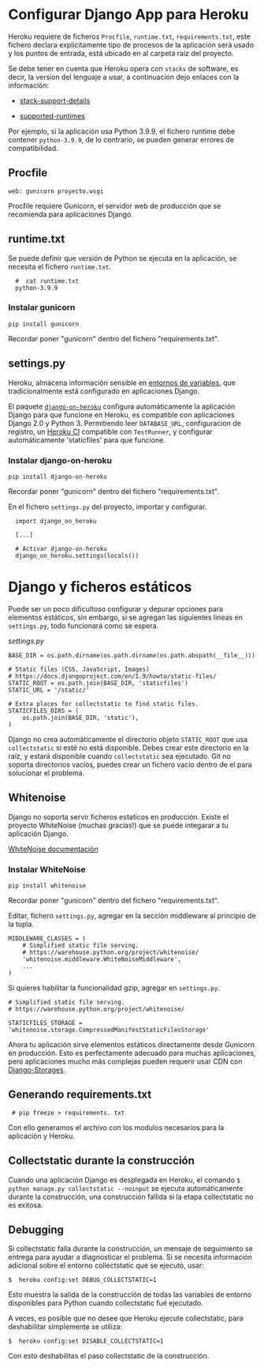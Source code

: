 # Configurar Django App para Heroku

Heroku requiere de ficheros `Procfile`, `runtime.txt`, `requirements.txt`, este fichero declara explícitamente tipo de procesos de la aplicación será usado y los puntos de entrada, está ubicado en al carpeta raíz del proyecto.

Se debe tener en cuenta que Heroku opera con `stacks` de software, es decir, la version del lenguaje a usar, a continuación dejo enlaces con la información:

- [stack-support-details](https://devcenter.heroku.com/articles/stack#stack-support-details)

- [supported-runtimes](https://devcenter.heroku.com/articles/python-support#supported-runtimes)


Por ejemplo, si la aplicación usa Python 3.9.9, el fichero runtime debe contener `python-3.9.9`, de lo contrario, se pueden generar errores de compatibilidad.


## Procfile

  `web: gunicorn proyecto.wsgi`


Procfile requiere Gunicorn, el servidor web de producción que se recomienda para aplicaciones Django.

## runtime.txt

Se puede definir que versión de Python se ejecuta en la aplicación, se necesita el fichero `runtime.txt`.

```
  #  cat runtime.txt
  python-3.9.9
```


### Instalar gunicorn

  `pip install gunicorn`

Recordar poner "gunicorn" dentro del fichero "requirements.txt".


## settings.py

Heroku, almacena información sensible en [entornos de variables](https://devcenter.heroku.com/articles/config-vars), que tradicionalmente está configurado en aplicaciones Django.

El paquete [`django-on-heroku`](https://github.com/pkrefta/django-on-heroku) configura automáticamente la aplicación Django para que funcione en Heroku, es compatible con aplicaciones Django 2.0 y Python 3.
Permitiendo leer `DATABASE_URL`, configuracion de registro, un [Heroku CI](https://devcenter.heroku.com/articles/heroku-ci) compatible con `TestRunner`, y configurar automáticamente 'staticfiles' para que funcione.


### Instalar django-on-heroku

  `pip install django-on-heroku`

Recordar poner "gunicorn" dentro del fichero "requirements.txt".


En el fichero `settings.py` del proyecto, importar y configurar.

```
  import django_on_heroku

  [...]

  # Activar django-on-heroku
  django_on_heroku.settings(locals())
```


# Django y ficheros estáticos

Puede ser un poco dificultoso configurar y depurar opciones para elementos estáticos, sin embargo, si se agregan las siguientes lineas en `settings.py`, todo funcionará como se espera.

*settings.py*
```
BASE_DIR = os.path.dirname(os.path.dirname(os.path.abspath(__file__)))

# Static files (CSS, JavaScript, Images)
# https://docs.djangoproject.com/en/1.9/howto/static-files/
STATIC_ROOT = os.path.join(BASE_DIR, 'staticfiles')
STATIC_URL = '/static/'

# Extra places for collectstatic to find static files.
STATICFILES_DIRS = (
    os.path.join(BASE_DIR, 'static'),
)
```

Django no crea automáticamente el directorio objeto `STATIC_ROOT` que usa `collectstatic` si esté no está disponible. Debes crear este directorio en la raíz, y estará disponible cuando `collectstatic` sea ejecutado.
Git no soporta directorios vacíos, puedes crear un fichero vacío dentro de el para solucionar el problema.


## Whitenoise

Django no soporta servir ficheros estaticos en producción. Existe el proyecto WhiteNoise (muchas gracias!) que se puede integarar a tu aplicación Django.

[WhiteNoise documentación](http://whitenoise.evans.io/en/stable/)


### Instalar WhiteNoise

  `pip install whitenoise`

Recordar poner "gunicorn" dentro del fichero "requirements.txt".


Editar, fichero `settings.py`, agregar en la sección middleware al principio de la tupla.

```
MIDDLEWARE_CLASSES = (
    # Simplified static file serving.
    # https://warehouse.python.org/project/whitenoise/
    'whitenoise.middleware.WhiteNoiseMiddleware',
    ...
)
```

Si quieres habilitar la funcionalidad gzip, agregar en `settings.py`.


```
# Simplified static file serving.
# https://warehouse.python.org/project/whitenoise/

STATICFILES_STORAGE = 'whitenoise.storage.CompressedManifestStaticFilesStorage'
```

Ahora tu aplicación sirve elementos estáticos directamente desde Gunicorn en producción. Esto es perfectamente adecuado para muchas aplicaciones, pero aplicaciones mucho más complejas pueden requerir usar CDN con [Django-Storages](http://django-storages.readthedocs.org/en/latest/).


## Generando requirements.txt

  ` # pip freeze > requirements. txt`

Con ello generamos el archivo con los modulos necesarios para la aplicación y Heroku.



## Collectstatic durante la construcción

Cuando una aplicación Django es desplegada en Heroku, el comando `$ python manage.py collectstatic --noinput` se ejecuta automáticamente durante la construcción, una construcción fallida si la etapa collectstatic no es exitosa.

## Debugging

Si collectstatic falla durante la construcción, un mensaje de seguimiento se entrega para ayudar a diagnosticar el problema. Si se necesita información adicional sobre el entorno collectstatic que se ejecutó, usar:

  `$  heroku config:set DEBUG_COLLECTSTATIC=1`

Esto muestra la salida de la construcción de todas las variables de entorno disponibles para Python cuando collectstatic fué ejecutado.


A veces, es posible que no desee que Heroku ejecute collectstatic, para deshabilitar simplemente se utiliza:

  `$  heroku config:set DISABLE_COLLECTSTATIC=1`

Con esto deshabilitas el paso collectstatic de la construcción.

